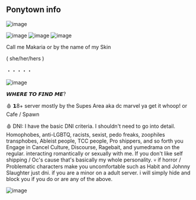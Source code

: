 ## Ponytown info  
![image](https://github.com/user-attachments/assets/1ddeb5c1-1b66-4143-be47-fb43cda70407)


![image](https://github.com/user-attachments/assets/1f617b72-f253-4471-b03a-bfd18967a886) ![image](https://github.com/user-attachments/assets/9da0199b-dbe7-45ef-bf9d-c613873dd28a) ![image](https://github.com/user-attachments/assets/5d414e4e-d2f7-4a60-871d-ffbc69cebb71) 





Call me Makaria or by the name of my Skin  

( she/her/hers ) 

・・・・・

![image](https://github.com/user-attachments/assets/023d1ae0-2d3f-4ccd-aedc-5601ecdef3ee)



𝙒𝙃𝙀𝙍𝙀 𝙏𝙊 𝙁𝙄𝙉𝘿 𝙈𝙀? 

🩸 𝟭8+ server mostly by the Supes Area aka dc marvel ya get it whoop! or Cafe / Spawn 




🩸 DNI: I have the basic DNI criteria. I shouldn't need to go into detail. Homophobes, anti-LGBTQ, racists, sexist, pedo freaks, zoophiles transphobes, Ableist people, TCC people, Pro shippers, and so forth you Engage in Cancel Culture, Discourse, Ragebait, and yumedrama on the regular. interacting romantically or sexually with me. If you don't like self shipping / Oc's cause that's basically my whole personality. 💀 if horror / Problematic characters make you uncomfortable such as Habit and Johnny Slaughter just dni. if you are a minor on a adult server. i will simply hide and block you if you do or are any of the above.





![image](https://github.com/user-attachments/assets/58d5e06e-55d4-4a8b-aced-9f8a318e4b06)



<!--
**Johnnyslaughters/Johnnyslaughters** is a ✨ _special_ ✨ repository because its `README.md` (this file) appears on your GitHub profile.




